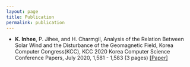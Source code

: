```yaml
---
layout: page
title: Publication
permalink: publication
---
```


- <strong>K. Inhee</strong>, P. Jihee, and H. Charmgil, Analysis of the Relation Between Solar Wind and the Disturbance of the Geomagnetic Field, Korea Computer Congress(KCC), KCC 2020 Korea Computer Science Conference Papers, July 2020,
1,581 - 1,583 (3 pages) [[Paper]](https://developetc.dbpia.co.kr/journal/articleDetail?nodeId=NODE09874853)


